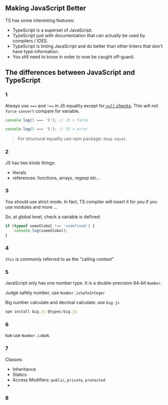 ## Making JavaScript Better

TS has some interesting features:

 - TypeScript is a superset of JavaScript.
 - TypeScript just with documentation that can actually be used by compilers / IDES.
 - TypeScript is linting JavaScript and do better than other linters that don't have type information.
 - You still need to know in order to now be caught off-guard.




## The differences between JavaScript and TypeScript

### 1

Always use `===` and `!==` in JS equality except for[ `null` checks](#3). This will not `force-convert` compare for variable.

```javascript
console.log(5 === '5'); // JS > false

console.log(5 === '5'); // TS > error
```

> For structural equality use npm package: `deep-equal`.



### 2

JS has two kinds things:

 - literals
 - references: functions, arrays, regexp etc...




### 3

You should use strict mode. In fact, TS compiler will insert it for you if you use modules and more ...

So, at global level, check a variable is defined:

```javascript
if (typeof someGlobal !== 'undefined') {
    console.log(someGlobal);
}
```



### 4

`this` is commonly referred to as the "calling context"



### 5

JavaScript only has one number type. It is a double-precision 64-bit `Number`.

Judge safety number, use `Number.isSafeInteger`



Big number calculate and decimal calculate: use `big.js`

```javascript
npm install big.js @types/big.js
```



### 6

`NaN` use `Number.isNaN`.



### 7

Classes:

 - Inheritance
 - Statics
 - Access Modifiers: `public`, `private`, `protected`
 - ​


### 8

